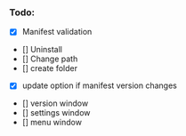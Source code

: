 ### Todo:
- [X] Manifest validation
- [] Uninstall
- [] Change path
- [] create folder
- [X] update option if manifest version changes
- [] version window
- [] settings window
- [] menu window
